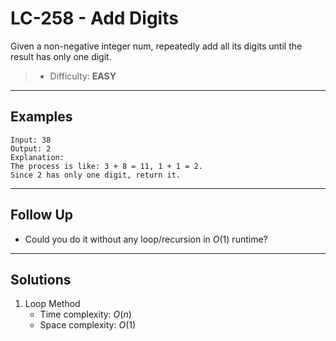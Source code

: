 # LC-258 - Add Digits

Given a non-negative integer num, repeatedly add all its digits until the result has only one digit.

> * Difficulty: **EASY**

---
## Examples

```
Input: 38
Output: 2
Explanation:
The process is like: 3 + 8 = 11, 1 + 1 = 2.
Since 2 has only one digit, return it.
```

---
## Follow Up

* Could you do it without any loop/recursion in $O(1)$ runtime?

---
## Solutions

1. Loop Method
    * Time complexity: $O(n)$
    * Space complexity: $O(1)$
